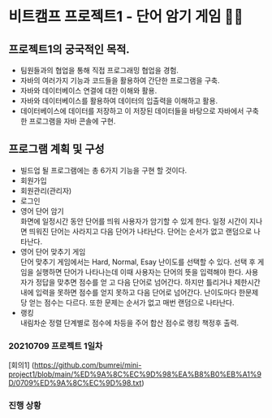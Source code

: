 # 비트캠프 프로젝트1 - 단어 암기 게임 📖⏰

## 프로젝트1의 궁국적인 목적.
- 팀원들과의 협업을 통해 직접 프로그래밍 협업을 경험.
- 자바의 여러가지 기능과 코드들을 활용하여 간단한 프로그램을 구축.
- 자바와 데이터베이스 연결에 대한 이해와 활용.
- 자바와 데이터베이스를 활용하여 데이터의 입출력을 이해하고 활용.
- 데이터베이스에 데이터를 저장하고 이 저장된 데이터들을 바탕으로 자바에서 구축한 프로그램을 자바 콘솔에 구현.

## 프로그램 계획 및 구성
- 빌드업 될 프로그램에는 총 6가지 기능을 구현 할 것이다.
- 회원가입
- 회원관리(관리자)
- 로그인
- 영어 단어 암기\
  화면에 일정시간 동안 단어를 띄워 사용자가 암기할 수 있게 한다. 일정 시간이 지나면 띄워진 단어는 사라지고 다음 단어가 나타난다. 단어는 순서가 없고 랜덤으로 나타난다.
- 영어 단어 맞추기 게임\
  단어 맞추기 게임에서는 Hard, Normal, Esay 난이도를 선택할 수 있다. 선택 후 게임을 실행하면 단어가  나타나는데 이때 사용자는 단어의 뜻을 입력해야 한다. 사용자가 정답을 맞추면 점수를 얻     고 다음 단어로 넘어간다. 하지만 틀리거나 제한시간내에 입력을 못하면 점수를 얻지 못하고 다음 단어로 넘어간다. 난이도마다 한문제당 얻는 점수는 다르다. 또한 문제는 순서가 없고 매번 랜덤으로   나타난다.
- 랭킹\
  내림차순 정렬
  단계별로 점수에 차등을 주어 합산 점수로 랭킹 책정후 출력.


### 20210709 프로젝트 1일차
[회의1] (https://github.com/bumrei/mini-project1/blob/main/%ED%9A%8C%EC%9D%98%EA%B8%B0%EB%A1%9D/0709%ED%9A%8C%EC%9D%98.txt)

### 진행 상황
